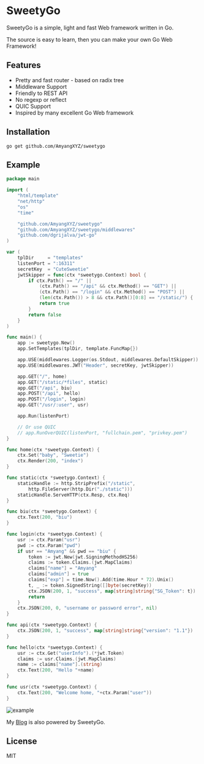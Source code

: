 # SweetyGo

SweetyGo is a simple, light and fast Web framework written in Go. 

The source is easy to learn, then you can make your own Go Web Framework!

## Features

- Pretty and fast router - based on radix tree
- Middleware Support
- Friendly to REST API
- No regexp or reflect
- QUIC Support
- Inspired by many excellent Go Web framework

## Installation

`go get github.com/AmyangXYZ/sweetygo`

## Example

```go
package main

import (
    "html/template"
    "net/http"
    "os"
    "time"

    "github.com/AmyangXYZ/sweetygo"
    "github.com/AmyangXYZ/sweetygo/middlewares"
    "github.com/dgrijalva/jwt-go"
)

var (
    tplDir     = "templates"
    listenPort = ":16311"
    secretKey  = "CuteSweetie"
    jwtSkipper = func(ctx *sweetygo.Context) bool {
        if ctx.Path() == "/" ||
            (ctx.Path() == "/api" && ctx.Method() == "GET") ||
            (ctx.Path() == "/login" && ctx.Method() == "POST") ||
            (len(ctx.Path()) > 8 && ctx.Path()[0:8] == "/static/") {
            return true
        }
        return false
    }
)

func main() {
    app := sweetygo.New()
    app.SetTemplates(tplDir, template.FuncMap{})

    app.USE(middlewares.Logger(os.Stdout, middlewares.DefaultSkipper))
    app.USE(middlewares.JWT("Header", secretKey, jwtSkipper))

    app.GET("/", home)
    app.GET("/static/*files", static)
    app.GET("/api", biu)
    app.POST("/api", hello)
    app.POST("/login", login)
    app.GET("/usr/:user", usr)

    app.Run(listenPort)

    // Or use QUIC
    // app.RunOverQUIC(listenPort, "fullchain.pem", "privkey.pem")
}

func home(ctx *sweetygo.Context) {
    ctx.Set("baby", "Sweetie")
    ctx.Render(200, "index")
}

func static(ctx *sweetygo.Context) {
    staticHandle := http.StripPrefix("/static",
        http.FileServer(http.Dir("./static")))
    staticHandle.ServeHTTP(ctx.Resp, ctx.Req)
}

func biu(ctx *sweetygo.Context) {
    ctx.Text(200, "biu")
}

func login(ctx *sweetygo.Context) {
    usr := ctx.Param("usr")
    pwd := ctx.Param("pwd")
    if usr == "Amyang" && pwd == "biu" {
        token := jwt.New(jwt.SigningMethodHS256)
        claims := token.Claims.(jwt.MapClaims)
        claims["name"] = "Amyang"
        claims["admin"] = true
        claims["exp"] = time.Now().Add(time.Hour * 72).Unix()
        t, _ := token.SignedString([]byte(secretKey))
        ctx.JSON(200, 1, "success", map[string]string{"SG_Token": t})
        return
    }
    ctx.JSON(200, 0, "username or password error", nil)
}

func api(ctx *sweetygo.Context) {
    ctx.JSON(200, 1, "success", map[string]string{"version": "1.1"})
}

func hello(ctx *sweetygo.Context) {
    usr := ctx.Get("userInfo").(*jwt.Token)
    claims := usr.Claims.(jwt.MapClaims)
    name := claims["name"].(string)
    ctx.Text(200, "Hello "+name)
}

func usr(ctx *sweetygo.Context) {
    ctx.Text(200, "Welcome home, "+ctx.Param("user"))
}

```

![example](https://raw.githubusercontent.com/AmyangXYZ/sweetygo/master/example/example.png)

My [Blog](https://amyang.xyz) is also powered by SweetyGo.

## License

MIT